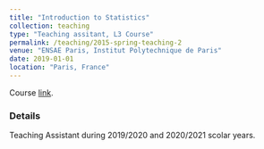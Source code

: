 ```yaml
---
title: "Introduction to Statistics"
collection: teaching
type: "Teaching assitant, L3 Course"
permalink: /teaching/2015-spring-teaching-2
venue: "ENSAE Paris, Institut Polytechnique de Paris"
date: 2019-01-01
location: "Paris, France"
---
```

Course [link](https://www.ensae.fr/en/courses/introduction-to-statistics/).

### Details

Teaching Assistant during 2019/2020 and 2020/2021 scolar years.
